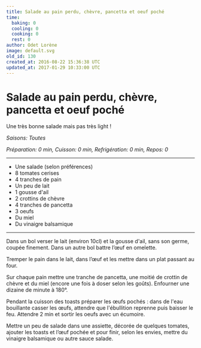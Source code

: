 ```yaml
---
title: Salade au pain perdu, chèvre, pancetta et oeuf poché
time:
  baking: 0
  cooling: 0
  cooking: 0
  rest: 0
author: Odet Lorène
image: default.svg
old_id: 130
created_at: 2016-08-22 15:36:38 UTC
updated_at: 2017-01-29 10:33:00 UTC
---
```


# Salade au pain perdu, chèvre, pancetta et oeuf poché

Une très bonne salade mais pas très light !

*Saisons: Toutes*

*Préparation: 0 min, Cuisson: 0 min, Refrigération: 0 min, Repos: 0*

---

- Une salade (selon préférences)
- 8 tomates cerises
- 4 tranches de pain
- Un peu de lait
- 1 gousse d'ail
- 2 crottins de chèvre
- 4 tranches de pancetta
- 3 oeufs 
- Du miel
- Du vinaigre balsamique

---

Dans un bol verser le lait (environ 10cl) et la gousse d'ail, sans son germe, coupée finement. Dans un autre bol battre l’œuf en omelette. 

Tremper le pain dans le lait, dans l’œuf et les mettre dans un plat passant au four.

Sur chaque pain mettre une tranche de pancetta, une moitié de crottin de chèvre et du miel (encore une fois à doser selon les goûts). Enfourner une dizaine de minute à 180°.

Pendant la cuisson des toasts préparer les œufs pochés : dans de l'eau bouillante casser les œufs, attendre que l'ébullition reprenne puis baisser le feu. Attendre 2 min et sortir les oeufs avec un écumoire.

Mettre un peu de salade dans une assiette, décorée de quelques tomates, ajouter les toasts et l’œuf pochée et pour finir, selon les envies, mettre du vinaigre balsamique ou autre sauce salade.
